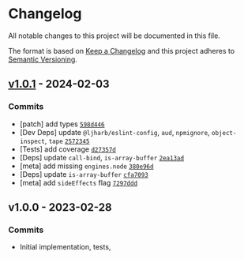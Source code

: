 # Changelog

All notable changes to this project will be documented in this file.

The format is based on [Keep a Changelog](https://keepachangelog.com/en/1.0.0/)
and this project adheres to [Semantic Versioning](https://semver.org/spec/v2.0.0.html).

## [v1.0.1](https://github.com/inspect-js/array-buffer-byte-length/compare/v1.0.0...v1.0.1) - 2024-02-03

### Commits

- [patch] add types [`598d446`](https://github.com/inspect-js/array-buffer-byte-length/commit/598d446f45c8f4246493b2a1fa2b32cd0c669602)
- [Dev Deps] update `@ljharb/eslint-config`, `aud`, `npmignore`, `object-inspect`, `tape` [`2572345`](https://github.com/inspect-js/array-buffer-byte-length/commit/257234593f576a7cbb1dce1b21d52abeb68db34d)
- [Tests] add coverage [`d27357d`](https://github.com/inspect-js/array-buffer-byte-length/commit/d27357de558c3272341e252c3acc010d38edeb0f)
- [Deps] update `call-bind`, `is-array-buffer` [`2ea13ad`](https://github.com/inspect-js/array-buffer-byte-length/commit/2ea13adc85b7d775d1649ac8e9469ac380cb3665)
- [meta] add missing `engines.node` [`380e96d`](https://github.com/inspect-js/array-buffer-byte-length/commit/380e96d1c91dd579df0261950b46b62d4fed7a23)
- [Deps] update `is-array-buffer` [`cfa7093`](https://github.com/inspect-js/array-buffer-byte-length/commit/cfa7093daaeeccbaa5228a22e6ec32a307d81549)
- [meta] add `sideEffects` flag [`7297ddd`](https://github.com/inspect-js/array-buffer-byte-length/commit/7297dddd40a8f310bb69726a7a6edfae6111b8de)

## v1.0.0 - 2023-02-28

### Commits

- Initial implementation, tests, 